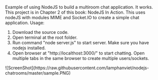 Example of using NodeJS to build a multiroom chat application.
It works. This project is in Chapter 2 of this book: NodeJS In Action.
This uses nodeJS with modules MIME and Socket.IO to create a simple chat application.
Usage:
<ol>
    <li>Download the source code.</li>
    <li>Open terminal at the root folder.</li>
    <li>Run command "node server.js" to start server. Make sure you have nodejs installed.</li>
    <li>Open browser at "http://localthost:3000/" to start chatting. Open multiple tabs in the same browser to create multiple users/sockets.</li>
</ol>
![ScreenShot](https://raw.githubusercontent.com/lamphanviet/nodejs-chatrooms/master/sample.PNG)
